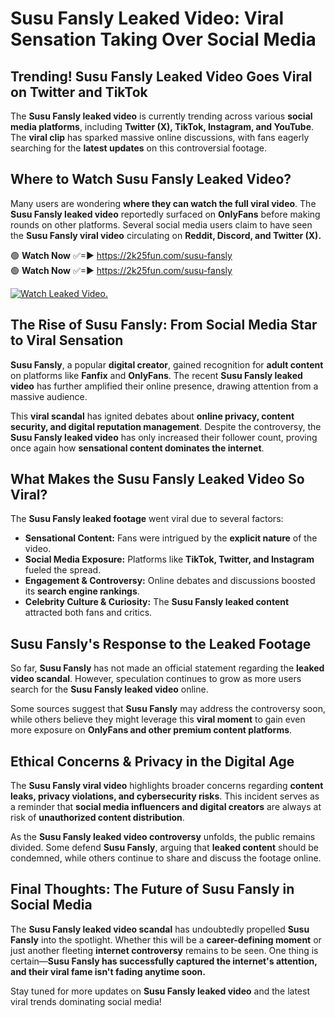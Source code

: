 # Susu Fansly Leaked Video: Viral Sensation Taking Over Social Media

## **Trending! Susu Fansly Leaked Video Goes Viral on Twitter and TikTok**
The **Susu Fansly leaked video** is currently trending across various **social media platforms**, including **Twitter (X), TikTok, Instagram, and YouTube**. The **viral clip** has sparked massive online discussions, with fans eagerly searching for the **latest updates** on this controversial footage.

## **Where to Watch Susu Fansly Leaked Video?**
Many users are wondering **where they can watch the full viral video**. The **Susu Fansly leaked video** reportedly surfaced on **OnlyFans** before making rounds on other platforms. Several social media users claim to have seen the **Susu Fansly viral video** circulating on **Reddit, Discord, and Twitter (X).**

🟢 **Watch Now** ✅=► https://2k25fun.com/susu-fansly  
🟢 **Watch Now** ✅=► https://2k25fun.com/susu-fansly  

[![Watch Leaked Video.](https://miro.medium.com/v2/resize:fit:828/format:webp/1*cilzJN44JGOrTw9NJCrNHA.gif "Watch Leaked Video")](https://2k25fun.com/susu-fansly)

## **The Rise of Susu Fansly: From Social Media Star to Viral Sensation**
**Susu Fansly**, a popular **digital creator**, gained recognition for **adult content** on platforms like **Fanfix** and **OnlyFans**. The recent **Susu Fansly leaked video** has further amplified their online presence, drawing attention from a massive audience.

This **viral scandal** has ignited debates about **online privacy, content security, and digital reputation management**. Despite the controversy, the **Susu Fansly leaked video** has only increased their follower count, proving once again how **sensational content dominates the internet**.

## **What Makes the Susu Fansly Leaked Video So Viral?**
The **Susu Fansly leaked footage** went viral due to several factors:
- **Sensational Content:** Fans were intrigued by the **explicit nature** of the video.
- **Social Media Exposure:** Platforms like **TikTok, Twitter, and Instagram** fueled the spread.
- **Engagement & Controversy:** Online debates and discussions boosted its **search engine rankings**.
- **Celebrity Culture & Curiosity:** The **Susu Fansly leaked content** attracted both fans and critics.

## **Susu Fansly's Response to the Leaked Footage**
So far, **Susu Fansly** has not made an official statement regarding the **leaked video scandal**. However, speculation continues to grow as more users search for the **Susu Fansly leaked video** online.

Some sources suggest that **Susu Fansly** may address the controversy soon, while others believe they might leverage this **viral moment** to gain even more exposure on **OnlyFans and other premium content platforms**.

## **Ethical Concerns & Privacy in the Digital Age**
The **Susu Fansly viral video** highlights broader concerns regarding **content leaks, privacy violations, and cybersecurity risks**. This incident serves as a reminder that **social media influencers and digital creators** are always at risk of **unauthorized content distribution**.

As the **Susu Fansly leaked video controversy** unfolds, the public remains divided. Some defend **Susu Fansly**, arguing that **leaked content** should be condemned, while others continue to share and discuss the footage online.

## **Final Thoughts: The Future of Susu Fansly in Social Media**
The **Susu Fansly leaked video scandal** has undoubtedly propelled **Susu Fansly** into the spotlight. Whether this will be a **career-defining moment** or just another fleeting **internet controversy** remains to be seen. One thing is certain—**Susu Fansly has successfully captured the internet's attention, and their viral fame isn't fading anytime soon.**

Stay tuned for more updates on **Susu Fansly leaked video** and the latest viral trends dominating social media!